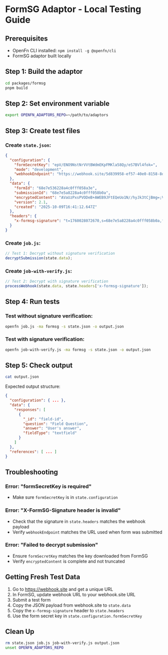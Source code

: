 # FormSG Adaptor - Local Testing Guide

## Prerequisites
- OpenFn CLI installed: `npm install -g @openfn/cli`
- FormSG adaptor built locally

## Step 1: Build the adaptor
```bash
cd packages/formsg
pnpm build
```

## Step 2: Set environment variable
```bash
export OPENFN_ADAPTORS_REPO=~/path/to/adaptors
```

## Step 3: Create test files

### Create `state.json`:
```json
{
  "configuration": {
    "formSecretKey": "epV/ENO9NstNrVVtBWdmEKpFMKla58Qy/eS7BVl4fok=",
    "mode": "development",
    "webhookEndpoint": "https://webhook.site/5d839958-ef57-40e0-8158-8d7fb2b4a527"
  },
  "data": {
    "formId": "68e7e536228a4c0fff058a3e",
    "submissionId": "68e7e5a8228a4c0fff058b0a",
    "encryptedContent": "AVaUzPxsPVODeB+AWEB9JFtEQeUo1N//hyJk3tCjBmg=;VkvWrSb8rJfbEjY104P56jEYOwty39Ko:6KnKpMb7ATmY2BL68Vn20mGwQOq+3a480d/XubbU+YZ72Pg3bMmzPpAq/pEYhlSgAoNlEM/ZXFt2d9x3dG3Z4ai3Mj3RwfcgG3mkpDcYIqd3FwXzwoKhAL02nH1lYk+0eVtp1Vmf/5tBfLEYdkSD+MWbcjgcrI101Ajs+68cS9HX",
    "version": 2.1,
    "created": "2025-10-09T16:41:12.647Z"
  },
  "headers": {
    "x-formsg-signature": "t=1760028072670,s=68e7e5a8228a4c0fff058b0a,f=68e7e536228a4c0fff058a3e,v1=Kq+Pjx28M6dJh80/AjNlVbJoRFBWaQxKHINy0A2hI5uHA5yVOF2xbWhjckEdee4UJBstdHj2O3B8/rbKauMTDg=="
  }
}
```

### Create `job.js`:
```javascript
// Test 1: Decrypt without signature verification
decryptSubmission(state.data);
```

### Create `job-with-verify.js`:
```javascript
// Test 2: Decrypt with signature verification
processWebhook(state.data, state.headers['x-formsg-signature']);
```

## Step 4: Run tests

### Test without signature verification:
```bash
openfn job.js -ma formsg -s state.json -o output.json
```

### Test with signature verification:
```bash
openfn job-with-verify.js -ma formsg -s state.json -o output.json
```

## Step 5: Check output
```bash
cat output.json
```

Expected output structure:
```json
{
  "configuration": { ... },
  "data": {
    "responses": [
      {
        "_id": "field-id",
        "question": "Field Question",
        "answer": "User's answer",
        "fieldType": "textfield"
      }
    ]
  },
  "references": [ ... ]
}
```

## Troubleshooting

### Error: "formSecretKey is required"
- Make sure `formSecretKey` is in `state.configuration`

### Error: "X-FormSG-Signature header is invalid"
- Check that the signature in `state.headers` matches the webhook payload
- Verify `webhookEndpoint` matches the URL used when form was submitted

### Error: "Failed to decrypt submission"
- Ensure `formSecretKey` matches the key downloaded from FormSG
- Verify `encryptedContent` is complete and not truncated

## Getting Fresh Test Data

1. Go to https://webhook.site and get a unique URL
2. In FormSG, update webhook URL to your webhook.site URL
3. Submit a test form
4. Copy the JSON payload from webhook.site to `state.data`
5. Copy the `x-formsg-signature` header to `state.headers`
6. Use the form secret key in `state.configuration.formSecretKey`

## Clean Up
```bash
rm state.json job.js job-with-verify.js output.json
unset OPENFN_ADAPTORS_REPO
```
